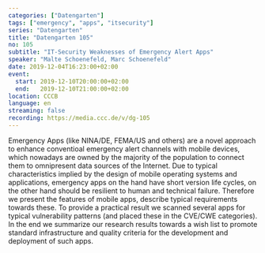 ```yaml
---
categories: ["Datengarten"]
tags: ["emergency", "apps", "itsecurity"]
series: "Datengarten"
title: "Datengarten 105"
no: 105
subtitle: "IT-Security Weaknesses of Emergency Alert Apps"
speaker: "Malte Schoenefeld, Marc Schoenefeld"
date: 2019-12-04T16:23:00+02:00
event:
  start: 2019-12-10T20:00:00+02:00
  end:   2019-12-10T21:00:00+02:00
location: CCCB
language: en 
streaming: false
recording: https://media.ccc.de/v/dg-105
---
```

Emergency Apps (like NINA/DE, FEMA/US and others) are a novel approach to enhance conventioal emergency alert channels with mobile devices, which nowadays are owned by the majority of the population to connect them to omnipresent data sources of the Internet. Due to typical characteristics implied by the design of mobile operating systems and applications, emergency apps on the hand have short version life cycles, on the other hand should be resilient to human and technical failure. Therefore we present the features of mobile apps, describe typical requirements towards these. To provide a practical result we scanned several apps for typical vulnerability patterns (and placed these in the CVE/CWE categories). In the end we summarize our research results towards a wish list to promote standard infrastructure and quality criteria for the development and deployment of such apps.
